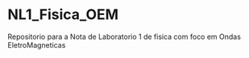 # NL1_Fisica_OEM
Repositorio para a Nota de Laboratorio 1 de fisica com foco em Ondas EletroMagneticas
